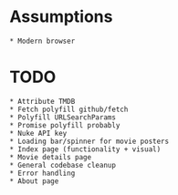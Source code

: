 # Assumptions
    * Modern browser

# TODO
    * Attribute TMDB
    * Fetch polyfill github/fetch
    * Polyfill URLSearchParams
    * Promise polyfill probably
    * Nuke API key
    * Loading bar/spinner for movie posters
    * Index page (functionality + visual)
    * Movie details page
    * General codebase cleanup
    * Error handling
    * About page